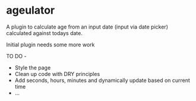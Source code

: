 # ageulator

A plugin to calculate age from an input date (input via date picker) calculated against todays date.

Initial plugin needs some more work

TO DO - 

- Style the page 
- Clean up code with DRY principles
- Add seconds, hours, minutes and dynamically update based on current time
- ...
